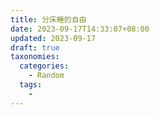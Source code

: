 ```yaml
---
title: 分床睡的自由
date: 2023-09-17T14:33:07+08:00
updated: 2023-09-17
draft: true
taxonomies:
  categories:
    - Random
  tags:
    -
---
```


<!-- more -->
